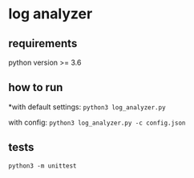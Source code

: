 # log analyzer

## requirements
python version >= 3.6

## how to run
*with default settings:
`python3 log_analyzer.py`

with config:
`python3 log_analyzer.py -c config.json`

## tests
`python3 -m unittest`

